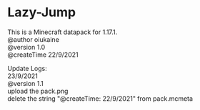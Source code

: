 # Lazy-Jump
This is a Minecraft datapack for 1.17.1.  
@author oiukaine  
@version 1.0   
@createTime 22/9/2021

Update Logs:   
23/9/2021  
@version 1.1  
upload the pack.png  
delete the string "@createTime: 22/9/2021" from pack.mcmeta

